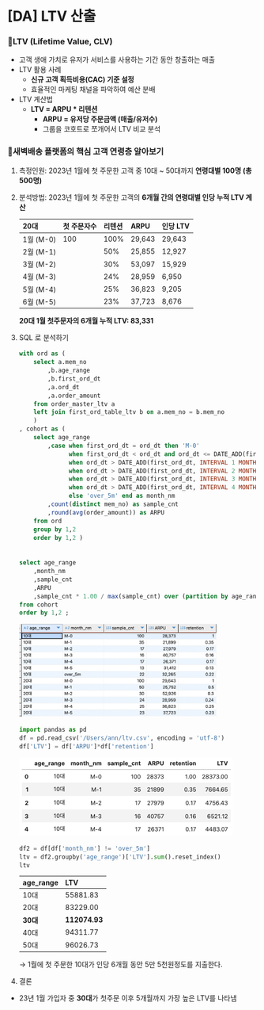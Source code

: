 # [DA] LTV 산출

### 📍LTV (Lifetime Value, CLV)

- 고객 생애 가치로 유저가 서비스를 사용하는 기간 동안 창출하는 매출
- LTV 활용 사례
    - **신규 고객 획득비용(CAC) 기준 설정**
    - 효율적인 마케팅 채널을 파악하여 예산 분배
- LTV 계산법
    - **LTV = ARPU * 리텐션**
        - **ARPU = 유저당 주문금액 (매출/유저수)**
        - 그룹을 코호트로 쪼개어서 LTV 비교 분석

### 📍새벽배송 플랫폼의 핵심 고객 연령층 알아보기

1. 측정인원: 2023년 1월에 첫 주문한 고객 중 10대 ~ 50대까지 **연령대별 100명 (총 500명)**
2. 분석방법: 2023년 1월에 첫 주문한 고객의 **6개월 간의 연령대별 인당 누적 LTV 계산**
    
    | 20대  | 첫 주문자수 | 리텐션 | ARPU   | 인당 LTV  |
    |------|----------|-------|--------|--------|
    | 1월 (M-0) | 100      | 100%  | 29,643  | 29,643  |
    | 2월 (M-1) |          | 50%   | 25,855  | 12,927  |
    | 3월 (M-2) |          | 30%   | 53,097  | 15,929  |
    | 4월 (M-3) |          | 24%   | 28,959  | 6,950   |
    | 5월 (M-4) |          | 25%   | 36,823  | 9,205   |
    | 6월 (M-5) |          | 23%   | 37,723  | 8,676   |

    **20대 1월 첫주문자의 6개월 누적 LTV: 83,331**

    
3. SQL 로 분석하기
    
    ```sql
    with ord as (
    	select a.mem_no
    		,b.age_range
    		,b.first_ord_dt
    		,a.ord_dt
    		,a.order_amount
    	from order_master_ltv a
    	left join first_ord_table_ltv b on a.mem_no = b.mem_no
    	)
    , cohort as (
    	select age_range
    		,case when first_ord_dt = ord_dt then 'M-0'
    			  when first_ord_dt < ord_dt and ord_dt <= DATE_ADD(first_ord_dt, INTERVAL 1 MONTH) then 'M-1'
    			  when ord_dt > DATE_ADD(first_ord_dt, INTERVAL 1 MONTH) and ord_dt <= DATE_ADD(first_ord_dt, INTERVAL 2 MONTH) then 'M-2'
    			  when ord_dt > DATE_ADD(first_ord_dt, INTERVAL 2 MONTH) and ord_dt <= DATE_ADD(first_ord_dt, INTERVAL 3 MONTH) then 'M-3'
    			  when ord_dt > DATE_ADD(first_ord_dt, INTERVAL 3 MONTH) and ord_dt <= DATE_ADD(first_ord_dt, INTERVAL 4 MONTH) then 'M-4'
    			  when ord_dt > DATE_ADD(first_ord_dt, INTERVAL 4 MONTH) and ord_dt <= DATE_ADD(first_ord_dt, INTERVAL 5 MONTH) then 'M-5'
    			  else 'over_5m' end as month_nm
    		,count(distinct mem_no) as sample_cnt
    		,round(avg(order_amount)) as ARPU
    	from ord
    	group by 1,2
    	order by 1,2 )
    	
    	
    select age_range
    	,month_nm
    	,sample_cnt
    	,ARPU
    	,sample_cnt * 1.00 / max(sample_cnt) over (partition by age_range) as retention
    from cohort
    order by 1,2 ;
    ```
    
    <img src="img/ltv1.png" alt="ltv1" width="400">
    
    ```python
    import pandas as pd
    df = pd.read_csv('/Users/ann/ltv.csv', encoding = 'utf-8')
    df['LTV'] = df['ARPU']*df['retention']
    ```
    
    ![lvt2.png](img/ltv2.png)
    
    ```python
    df2 = df[df['month_nm'] != 'over_5m']
    ltv = df2.groupby('age_range')['LTV'].sum().reset_index()
    ltv
    ```
    
    | age_range | LTV |
    | --- | --- |
    | 10대 | 55881.83 |
    | 20대 | 83229.00 |
    | **30대** | **112074.93** |
    | 40대 | 94311.77 |
    | 50대 | 96026.73 |
    
    → 1월에 첫 주문한 10대가 인당 6개월 동안 5만 5천원정도를 지출한다. 
    
4. 결론
- 23년 1월 가입자 중 **30대**가 첫주문 이후 5개월까지 가장 높은 LTV를 나타냄

